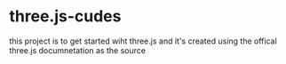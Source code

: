 # three.js-cudes

this project is to get started wiht three.js and it's created using the offical three.js documnetation as the source 

